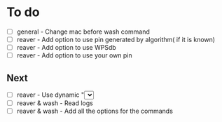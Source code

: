 # To do
-[ ] general - Change mac before wash command
-[ ] reaver - Add option to use pin generated by algorithm( if it is known)
-[ ] reaver - Add option to use WPSdb
-[ ] reaver - Add option to use your own pin

## Next
-[ ] reaver - Use dynamic "<select>" for monitor interface(now only mon0 available)
-[ ] reaver & wash - Read logs
-[ ] reaver & wash - Add all the options for the commands